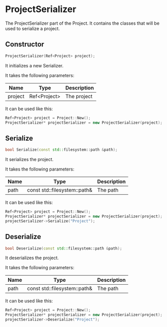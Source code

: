 # ProjectSerializer

The ProjectSerializer part of the Project. It contains the classes that will be used to serialize a project.

## Constructor

```c++
ProjectSerializer(Ref<Project> project);
```

It initializes a new Serializer.

It takes the following parameters:

| Name     | Type           | Description |
|----------|----------------|-------------|
| project | Ref\<Project\> | The project |

It can be used like this:

```c++
Ref<Project> project = Project::New();
ProjectSerializer* projectSerializer = new ProjectSerializer(project);
```

## Serialize

```c++
bool Serialize(const std::filesystem::path &path);
```

It serializes the project.

It takes the following parameters:

| Name | Type | Description |
|------|------|-------------|
| path | const std::filesystem::path& | The path |

It can be used like this:

```c++
Ref<Project> project = Project::New();
ProjectSerializer* projectSerializer = new ProjectSerializer(project);
projectSerializer->Serialize("Project");
```

## Deserialize

```c++
bool Deserialize(const std::filesystem::path &path);
```

It deserializes the project.

It takes the following parameters:

| Name | Type | Description |
|------|------|-------------|
| path | const std::filesystem::path& | The path |

It can be used like this:

```c++
Ref<Project> project = Project::New();
ProjectSerializer* projectSerializer = new ProjectSerializer(project);
projectSerializer->Deserialize("Project");
```